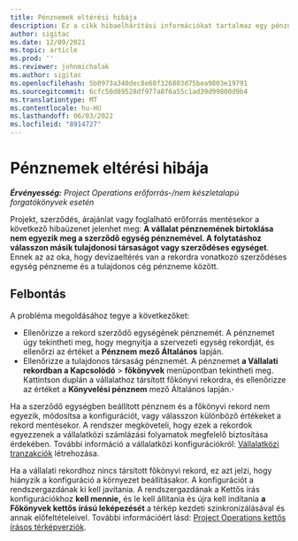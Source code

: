 ```yaml
---
title: Pénznemek eltérési hibája
description: Ez a cikk hibaelhárítási információkat tartalmaz egy pénznemeltéreltérési hibáról, amely adott rekordtípusok mentésekor következik be.
author: sigitac
ms.date: 12/09/2021
ms.topic: article
ms.prod: ''
ms.reviewer: johnmichalak
ms.author: sigitac
ms.openlocfilehash: 5b0973a340dec8e68f326803d75bea9803e19791
ms.sourcegitcommit: 6cfc50d89528df977a8f6a55c1ad39d99800d9b4
ms.translationtype: MT
ms.contentlocale: hu-HU
ms.lasthandoff: 06/03/2022
ms.locfileid: "8914727"
---
```

# <a name="currency-mismatch-error"></a>Pénznemek eltérési hibája 

_**Érvényesség:** Project Operations erőforrás-/nem készletalapú forgatókönyvek esetén_

Projekt, szerződés, árajánlat vagy foglalható erőforrás mentésekor a következő hibaüzenet jelenhet meg: **A vállalat pénznemének birtoklása nem egyezik meg a szerződő egység pénznemével. A folytatáshoz válasszon másik tulajdonosi társaságot vagy szerződéses egységet**. Ennek az az oka, hogy devizaeltérés van a rekordra vonatkozó szerződéses egység pénzneme és a tulajdonos cég pénzneme között.


## <a name="resolution"></a>Felbontás

A probléma megoldásához tegye a következőket:
- Ellenőrizze a rekord szerződő egységének pénznemét. A pénznemet úgy tekintheti meg, hogy megnyitja a szervezeti egység rekordját, és ellenőrzi az értéket a **Pénznem** **mező Általános** lapján.
- Ellenőrizze a tulajdonos társaság pénznemét. A pénznemet **a Vállalati rekordban a Kapcsolódó** > **főkönyvek** menüpontban tekintheti meg. Kattintson duplán a vállalathoz társított főkönyvi rekordra, és ellenőrizze az értéket a **Könyvelési pénznem** mező Általános lapján.**·**

Ha a szerződő egységben beállított pénznem és a főkönyvi rekord nem egyezik, módosítsa a konfigurációt, vagy válasszon különböző értékeket a rekord mentésekor. A rendszer megköveteli, hogy ezek a rekordok egyezzenek a vállalatközi számlázási folyamatok megfelelő biztosítása érdekében. További információ a vállalatközi konfigurációkról: [Vállalatközi tranzakciók](../../project-accounting/create-intercompany-transactions.md) létrehozása.

Ha a vállalati rekordhoz nincs társított főkönyvi rekord, ez azt jelzi, hogy hiányzik a konfiguráció a környezet beállításakor. A konfigurációt a rendszergazdának ki kell javítania. A rendszergazdának a Kettős írás konfigurációkhoz **kell mennie,** és le kell állítania és újra kell indítania **a Főkönyvek kettős írású leképezését** a térkép kezdeti szinkronizálásával és annak előfeltételeivel. További információért lásd: [Project Operations kettős írásos térképverziók](../../environment/resource-dual-write-maps.md).
